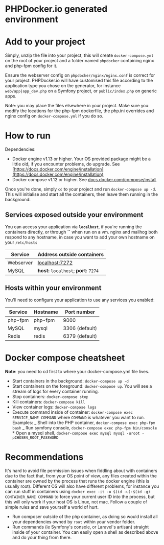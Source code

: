 # PHPDocker.io generated environment

# Add to your project

Simply, unzip the file into your project, this will create `docker-compose.yml`
on the root of your project and a folder named `phpdocker` containing nginx and
php-fpm config for it.

Ensure the webserver config on `phpdocker/nginx/nginx.conf` is correct for your
project. PHPDocker.io will have customised this file according to the
application type you chose on the generator, for instance `web/app|app_dev.php`
on a Symfony project, or `public/index.php` on generic apps.

Note: you may place the files elsewhere in your project. Make sure you modify
the locations for the php-fpm dockerfile, the php.ini overrides and nginx config
on `docker-compose.yml` if you do so.

# How to run

Dependencies:

- Docker engine v1.13 or higher. Your OS provided package might be a little old,
  if you encounter problems, do upgrade. See
  [https://docs.docker.com/engine/installation](https://docs.docker.com/engine/installation)
- Docker compose v1.12 or higher. See
  [docs.docker.com/compose/install](https://docs.docker.com/compose/install/)

Once you're done, simply `cd` to your project and run `docker-compose up -d`.
This will initialise and start all the containers, then leave them running in
the background.

## Services exposed outside your environment

You can access your application via **`localhost`**, if you're running the
containers directly, or through **``** when run on a vm. nginx and mailhog both
respond to any hostname, in case you want to add your own hostname on your
`/etc/hosts`

| Service   | Address outside containers              |
| --------- | --------------------------------------- |
| Webserver | [localhost:7272](http://localhost:7272) |
| MySQL     | **host:** `localhost`; **port:** `7274` |

## Hosts within your environment

You'll need to configure your application to use any services you enabled:

| Service | Hostname | Port number    |
| ------- | -------- | -------------- |
| php-fpm | php-fpm  | 9000           |
| MySQL   | mysql    | 3306 (default) |
| Redis   | redis    | 6379 (default) |

# Docker compose cheatsheet

**Note:** you need to cd first to where your docker-compose.yml file lives.

- Start containers in the background: `docker-compose up -d`
- Start containers on the foreground: `docker-compose up`. You will see a stream
  of logs for every container running.
- Stop containers: `docker-compose stop`
- Kill containers: `docker-compose kill`
- View container logs: `docker-compose logs`
- Execute command inside of container:
  `docker-compose exec SERVICE_NAME COMMAND` where `COMMAND` is whatever you
  want to run. Examples: _ Shell into the PHP container,
  `docker-compose exec php-fpm bash` _ Run symfony console,
  `docker-compose exec php-fpm bin/console` \* Open a mysql shell,
  `docker-compose exec mysql mysql -uroot -pCHOSEN_ROOT_PASSWORD`

# Recommendations

It's hard to avoid file permission issues when fiddling about with containers
due to the fact that, from your OS point of view, any files created within the
container are owned by the process that runs the docker engine (this is usually
root). Different OS will also have different problems, for instance you can run
stuff in containers using
`docker exec -it -u $(id -u):$(id -g) CONTAINER_NAME COMMAND` to force your
current user ID into the process, but this will only work if your host OS is
Linux, not mac. Follow a couple of simple rules and save yourself a world of
hurt.

- Run composer outside of the php container, as doing so would install all your
  dependencies owned by `root` within your vendor folder.
- Run commands (ie Symfony's console, or Laravel's artisan) straight inside of
  your container. You can easily open a shell as described above and do your
  thing from there.
